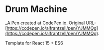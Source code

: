 # Drum Machine
 _A Pen created at CodePen.io. Original URL: [https://codepen.io/alfrantzell/pen/YJMMQg](https://codepen.io/alfrantzell/pen/YJMMQg).

 Template for React 15 + ES6